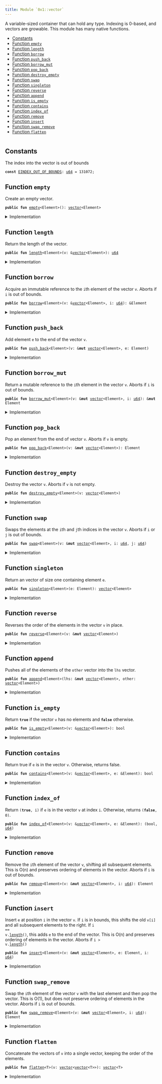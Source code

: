 ```yaml
---
title: Module `0x1::vector`
---
```


A variable-sized container that can hold any type. Indexing is 0-based, and
vectors are growable. This module has many native functions.


-  [Constants](#@Constants_0)
-  [Function `empty`](#0x1_vector_empty)
-  [Function `length`](#0x1_vector_length)
-  [Function `borrow`](#0x1_vector_borrow)
-  [Function `push_back`](#0x1_vector_push_back)
-  [Function `borrow_mut`](#0x1_vector_borrow_mut)
-  [Function `pop_back`](#0x1_vector_pop_back)
-  [Function `destroy_empty`](#0x1_vector_destroy_empty)
-  [Function `swap`](#0x1_vector_swap)
-  [Function `singleton`](#0x1_vector_singleton)
-  [Function `reverse`](#0x1_vector_reverse)
-  [Function `append`](#0x1_vector_append)
-  [Function `is_empty`](#0x1_vector_is_empty)
-  [Function `contains`](#0x1_vector_contains)
-  [Function `index_of`](#0x1_vector_index_of)
-  [Function `remove`](#0x1_vector_remove)
-  [Function `insert`](#0x1_vector_insert)
-  [Function `swap_remove`](#0x1_vector_swap_remove)
-  [Function `flatten`](#0x1_vector_flatten)


<pre><code></code></pre>



<a name="@Constants_0"></a>

## Constants


<a name="0x1_vector_EINDEX_OUT_OF_BOUNDS"></a>

The index into the vector is out of bounds


<pre><code><b>const</b> <a href="../move-stdlib/vector.md#0x1_vector_EINDEX_OUT_OF_BOUNDS">EINDEX_OUT_OF_BOUNDS</a>: <a href="../move-stdlib/u64.md#0x1_u64">u64</a> = 131072;
</code></pre>



<a name="0x1_vector_empty"></a>

## Function `empty`

Create an empty vector.


<pre><code><b>public</b> <b>fun</b> <a href="../move-stdlib/vector.md#0x1_vector_empty">empty</a>&lt;Element&gt;(): <a href="../move-stdlib/vector.md#0x1_vector">vector</a>&lt;Element&gt;
</code></pre>



<details>
<summary>Implementation</summary>


<pre><code><b>public</b> <b>native</b> <b>fun</b> <a href="../move-stdlib/vector.md#0x1_vector_empty">empty</a>&lt;Element&gt;(): <a href="../move-stdlib/vector.md#0x1_vector">vector</a>&lt;Element&gt;;
</code></pre>



</details>

<a name="0x1_vector_length"></a>

## Function `length`

Return the length of the vector.


<pre><code><b>public</b> <b>fun</b> <a href="../move-stdlib/vector.md#0x1_vector_length">length</a>&lt;Element&gt;(v: &<a href="../move-stdlib/vector.md#0x1_vector">vector</a>&lt;Element&gt;): <a href="../move-stdlib/u64.md#0x1_u64">u64</a>
</code></pre>



<details>
<summary>Implementation</summary>


<pre><code><b>public</b> <b>native</b> <b>fun</b> <a href="../move-stdlib/vector.md#0x1_vector_length">length</a>&lt;Element&gt;(v: &<a href="../move-stdlib/vector.md#0x1_vector">vector</a>&lt;Element&gt;): <a href="../move-stdlib/u64.md#0x1_u64">u64</a>;
</code></pre>



</details>

<a name="0x1_vector_borrow"></a>

## Function `borrow`

Acquire an immutable reference to the <code>i</code>th element of the vector <code>v</code>.
Aborts if <code>i</code> is out of bounds.


<pre><code><b>public</b> <b>fun</b> <a href="../move-stdlib/vector.md#0x1_vector_borrow">borrow</a>&lt;Element&gt;(v: &<a href="../move-stdlib/vector.md#0x1_vector">vector</a>&lt;Element&gt;, i: <a href="../move-stdlib/u64.md#0x1_u64">u64</a>): &Element
</code></pre>



<details>
<summary>Implementation</summary>


<pre><code><b>public</b> <b>native</b> <b>fun</b> <a href="../move-stdlib/vector.md#0x1_vector_borrow">borrow</a>&lt;Element&gt;(v: &<a href="../move-stdlib/vector.md#0x1_vector">vector</a>&lt;Element&gt;, i: <a href="../move-stdlib/u64.md#0x1_u64">u64</a>): &Element;
</code></pre>



</details>

<a name="0x1_vector_push_back"></a>

## Function `push_back`

Add element <code>e</code> to the end of the vector <code>v</code>.


<pre><code><b>public</b> <b>fun</b> <a href="../move-stdlib/vector.md#0x1_vector_push_back">push_back</a>&lt;Element&gt;(v: &<b>mut</b> <a href="../move-stdlib/vector.md#0x1_vector">vector</a>&lt;Element&gt;, e: Element)
</code></pre>



<details>
<summary>Implementation</summary>


<pre><code><b>public</b> <b>native</b> <b>fun</b> <a href="../move-stdlib/vector.md#0x1_vector_push_back">push_back</a>&lt;Element&gt;(v: &<b>mut</b> <a href="../move-stdlib/vector.md#0x1_vector">vector</a>&lt;Element&gt;, e: Element);
</code></pre>



</details>

<a name="0x1_vector_borrow_mut"></a>

## Function `borrow_mut`

Return a mutable reference to the <code>i</code>th element in the vector <code>v</code>.
Aborts if <code>i</code> is out of bounds.


<pre><code><b>public</b> <b>fun</b> <a href="../move-stdlib/vector.md#0x1_vector_borrow_mut">borrow_mut</a>&lt;Element&gt;(v: &<b>mut</b> <a href="../move-stdlib/vector.md#0x1_vector">vector</a>&lt;Element&gt;, i: <a href="../move-stdlib/u64.md#0x1_u64">u64</a>): &<b>mut</b> Element
</code></pre>



<details>
<summary>Implementation</summary>


<pre><code><b>public</b> <b>native</b> <b>fun</b> <a href="../move-stdlib/vector.md#0x1_vector_borrow_mut">borrow_mut</a>&lt;Element&gt;(v: &<b>mut</b> <a href="../move-stdlib/vector.md#0x1_vector">vector</a>&lt;Element&gt;, i: <a href="../move-stdlib/u64.md#0x1_u64">u64</a>): &<b>mut</b> Element;
</code></pre>



</details>

<a name="0x1_vector_pop_back"></a>

## Function `pop_back`

Pop an element from the end of vector <code>v</code>.
Aborts if <code>v</code> is empty.


<pre><code><b>public</b> <b>fun</b> <a href="../move-stdlib/vector.md#0x1_vector_pop_back">pop_back</a>&lt;Element&gt;(v: &<b>mut</b> <a href="../move-stdlib/vector.md#0x1_vector">vector</a>&lt;Element&gt;): Element
</code></pre>



<details>
<summary>Implementation</summary>


<pre><code><b>public</b> <b>native</b> <b>fun</b> <a href="../move-stdlib/vector.md#0x1_vector_pop_back">pop_back</a>&lt;Element&gt;(v: &<b>mut</b> <a href="../move-stdlib/vector.md#0x1_vector">vector</a>&lt;Element&gt;): Element;
</code></pre>



</details>

<a name="0x1_vector_destroy_empty"></a>

## Function `destroy_empty`

Destroy the vector <code>v</code>.
Aborts if <code>v</code> is not empty.


<pre><code><b>public</b> <b>fun</b> <a href="../move-stdlib/vector.md#0x1_vector_destroy_empty">destroy_empty</a>&lt;Element&gt;(v: <a href="../move-stdlib/vector.md#0x1_vector">vector</a>&lt;Element&gt;)
</code></pre>



<details>
<summary>Implementation</summary>


<pre><code><b>public</b> <b>native</b> <b>fun</b> <a href="../move-stdlib/vector.md#0x1_vector_destroy_empty">destroy_empty</a>&lt;Element&gt;(v: <a href="../move-stdlib/vector.md#0x1_vector">vector</a>&lt;Element&gt;);
</code></pre>



</details>

<a name="0x1_vector_swap"></a>

## Function `swap`

Swaps the elements at the <code>i</code>th and <code>j</code>th indices in the vector <code>v</code>.
Aborts if <code>i</code> or <code>j</code> is out of bounds.


<pre><code><b>public</b> <b>fun</b> <a href="../move-stdlib/vector.md#0x1_vector_swap">swap</a>&lt;Element&gt;(v: &<b>mut</b> <a href="../move-stdlib/vector.md#0x1_vector">vector</a>&lt;Element&gt;, i: <a href="../move-stdlib/u64.md#0x1_u64">u64</a>, j: <a href="../move-stdlib/u64.md#0x1_u64">u64</a>)
</code></pre>



<details>
<summary>Implementation</summary>


<pre><code><b>public</b> <b>native</b> <b>fun</b> <a href="../move-stdlib/vector.md#0x1_vector_swap">swap</a>&lt;Element&gt;(v: &<b>mut</b> <a href="../move-stdlib/vector.md#0x1_vector">vector</a>&lt;Element&gt;, i: <a href="../move-stdlib/u64.md#0x1_u64">u64</a>, j: <a href="../move-stdlib/u64.md#0x1_u64">u64</a>);
</code></pre>



</details>

<a name="0x1_vector_singleton"></a>

## Function `singleton`

Return an vector of size one containing element <code>e</code>.


<pre><code><b>public</b> <b>fun</b> <a href="../move-stdlib/vector.md#0x1_vector_singleton">singleton</a>&lt;Element&gt;(e: Element): <a href="../move-stdlib/vector.md#0x1_vector">vector</a>&lt;Element&gt;
</code></pre>



<details>
<summary>Implementation</summary>


<pre><code><b>public</b> <b>fun</b> <a href="../move-stdlib/vector.md#0x1_vector_singleton">singleton</a>&lt;Element&gt;(e: Element): <a href="../move-stdlib/vector.md#0x1_vector">vector</a>&lt;Element&gt; {
    <b>let</b> <b>mut</b> v = <a href="../move-stdlib/vector.md#0x1_vector_empty">empty</a>();
    v.<a href="../move-stdlib/vector.md#0x1_vector_push_back">push_back</a>(e);
    v
}
</code></pre>



</details>

<a name="0x1_vector_reverse"></a>

## Function `reverse`

Reverses the order of the elements in the vector <code>v</code> in place.


<pre><code><b>public</b> <b>fun</b> <a href="../move-stdlib/vector.md#0x1_vector_reverse">reverse</a>&lt;Element&gt;(v: &<b>mut</b> <a href="../move-stdlib/vector.md#0x1_vector">vector</a>&lt;Element&gt;)
</code></pre>



<details>
<summary>Implementation</summary>


<pre><code><b>public</b> <b>fun</b> <a href="../move-stdlib/vector.md#0x1_vector_reverse">reverse</a>&lt;Element&gt;(v: &<b>mut</b> <a href="../move-stdlib/vector.md#0x1_vector">vector</a>&lt;Element&gt;) {
    <b>let</b> len = v.<a href="../move-stdlib/vector.md#0x1_vector_length">length</a>();
    <b>if</b> (len == 0) <b>return</b> ();

    <b>let</b> <b>mut</b> front_index = 0;
    <b>let</b> <b>mut</b> back_index = len - 1;
    <b>while</b> (front_index &lt; back_index) {
        v.<a href="../move-stdlib/vector.md#0x1_vector_swap">swap</a>(front_index, back_index);
        front_index = front_index + 1;
        back_index = back_index - 1;
    }
}
</code></pre>



</details>

<a name="0x1_vector_append"></a>

## Function `append`

Pushes all of the elements of the <code>other</code> vector into the <code>lhs</code> vector.


<pre><code><b>public</b> <b>fun</b> <a href="../move-stdlib/vector.md#0x1_vector_append">append</a>&lt;Element&gt;(lhs: &<b>mut</b> <a href="../move-stdlib/vector.md#0x1_vector">vector</a>&lt;Element&gt;, other: <a href="../move-stdlib/vector.md#0x1_vector">vector</a>&lt;Element&gt;)
</code></pre>



<details>
<summary>Implementation</summary>


<pre><code><b>public</b> <b>fun</b> <a href="../move-stdlib/vector.md#0x1_vector_append">append</a>&lt;Element&gt;(lhs: &<b>mut</b> <a href="../move-stdlib/vector.md#0x1_vector">vector</a>&lt;Element&gt;, <b>mut</b> other: <a href="../move-stdlib/vector.md#0x1_vector">vector</a>&lt;Element&gt;) {
    other.<a href="../move-stdlib/vector.md#0x1_vector_reverse">reverse</a>();
    <b>while</b> (other.<a href="../move-stdlib/vector.md#0x1_vector_length">length</a>() != 0) lhs.<a href="../move-stdlib/vector.md#0x1_vector_push_back">push_back</a>(other.<a href="../move-stdlib/vector.md#0x1_vector_pop_back">pop_back</a>());
    other.<a href="../move-stdlib/vector.md#0x1_vector_destroy_empty">destroy_empty</a>();
}
</code></pre>



</details>

<a name="0x1_vector_is_empty"></a>

## Function `is_empty`

Return <code><b>true</b></code> if the vector <code>v</code> has no elements and <code><b>false</b></code> otherwise.


<pre><code><b>public</b> <b>fun</b> <a href="../move-stdlib/vector.md#0x1_vector_is_empty">is_empty</a>&lt;Element&gt;(v: &<a href="../move-stdlib/vector.md#0x1_vector">vector</a>&lt;Element&gt;): bool
</code></pre>



<details>
<summary>Implementation</summary>


<pre><code><b>public</b> <b>fun</b> <a href="../move-stdlib/vector.md#0x1_vector_is_empty">is_empty</a>&lt;Element&gt;(v: &<a href="../move-stdlib/vector.md#0x1_vector">vector</a>&lt;Element&gt;): bool {
    v.<a href="../move-stdlib/vector.md#0x1_vector_length">length</a>() == 0
}
</code></pre>



</details>

<a name="0x1_vector_contains"></a>

## Function `contains`

Return true if <code>e</code> is in the vector <code>v</code>.
Otherwise, returns false.


<pre><code><b>public</b> <b>fun</b> <a href="../move-stdlib/vector.md#0x1_vector_contains">contains</a>&lt;Element&gt;(v: &<a href="../move-stdlib/vector.md#0x1_vector">vector</a>&lt;Element&gt;, e: &Element): bool
</code></pre>



<details>
<summary>Implementation</summary>


<pre><code><b>public</b> <b>fun</b> <a href="../move-stdlib/vector.md#0x1_vector_contains">contains</a>&lt;Element&gt;(v: &<a href="../move-stdlib/vector.md#0x1_vector">vector</a>&lt;Element&gt;, e: &Element): bool {
    <b>let</b> <b>mut</b> i = 0;
    <b>let</b> len = v.<a href="../move-stdlib/vector.md#0x1_vector_length">length</a>();
    <b>while</b> (i &lt; len) {
        <b>if</b> (&v[i] == e) <b>return</b> <b>true</b>;
        i = i + 1;
    };
    <b>false</b>
}
</code></pre>



</details>

<a name="0x1_vector_index_of"></a>

## Function `index_of`

Return <code>(<b>true</b>, i)</code> if <code>e</code> is in the vector <code>v</code> at index <code>i</code>.
Otherwise, returns <code>(<b>false</b>, 0)</code>.


<pre><code><b>public</b> <b>fun</b> <a href="../move-stdlib/vector.md#0x1_vector_index_of">index_of</a>&lt;Element&gt;(v: &<a href="../move-stdlib/vector.md#0x1_vector">vector</a>&lt;Element&gt;, e: &Element): (bool, <a href="../move-stdlib/u64.md#0x1_u64">u64</a>)
</code></pre>



<details>
<summary>Implementation</summary>


<pre><code><b>public</b> <b>fun</b> <a href="../move-stdlib/vector.md#0x1_vector_index_of">index_of</a>&lt;Element&gt;(v: &<a href="../move-stdlib/vector.md#0x1_vector">vector</a>&lt;Element&gt;, e: &Element): (bool, <a href="../move-stdlib/u64.md#0x1_u64">u64</a>) {
    <b>let</b> <b>mut</b> i = 0;
    <b>let</b> len = v.<a href="../move-stdlib/vector.md#0x1_vector_length">length</a>();
    <b>while</b> (i &lt; len) {
        <b>if</b> (&v[i] == e) <b>return</b> (<b>true</b>, i);
        i = i + 1;
    };
    (<b>false</b>, 0)
}
</code></pre>



</details>

<a name="0x1_vector_remove"></a>

## Function `remove`

Remove the <code>i</code>th element of the vector <code>v</code>, shifting all subsequent elements.
This is O(n) and preserves ordering of elements in the vector.
Aborts if <code>i</code> is out of bounds.


<pre><code><b>public</b> <b>fun</b> <a href="../move-stdlib/vector.md#0x1_vector_remove">remove</a>&lt;Element&gt;(v: &<b>mut</b> <a href="../move-stdlib/vector.md#0x1_vector">vector</a>&lt;Element&gt;, i: <a href="../move-stdlib/u64.md#0x1_u64">u64</a>): Element
</code></pre>



<details>
<summary>Implementation</summary>


<pre><code><b>public</b> <b>fun</b> <a href="../move-stdlib/vector.md#0x1_vector_remove">remove</a>&lt;Element&gt;(v: &<b>mut</b> <a href="../move-stdlib/vector.md#0x1_vector">vector</a>&lt;Element&gt;, <b>mut</b> i: <a href="../move-stdlib/u64.md#0x1_u64">u64</a>): Element {
    <b>let</b> <b>mut</b> len = v.<a href="../move-stdlib/vector.md#0x1_vector_length">length</a>();
    // i out of bounds; <b>abort</b>
    <b>if</b> (i &gt;= len) <b>abort</b> <a href="../move-stdlib/vector.md#0x1_vector_EINDEX_OUT_OF_BOUNDS">EINDEX_OUT_OF_BOUNDS</a>;

    len = len - 1;
    <b>while</b> (i &lt; len) v.<a href="../move-stdlib/vector.md#0x1_vector_swap">swap</a>(i, {
        i = i + 1;
        i
    });
    v.<a href="../move-stdlib/vector.md#0x1_vector_pop_back">pop_back</a>()
}
</code></pre>



</details>

<a name="0x1_vector_insert"></a>

## Function `insert`

Insert <code>e</code> at position <code>i</code> in the vector <code>v</code>.
If <code>i</code> is in bounds, this shifts the old <code>v[i]</code> and all subsequent elements to the right.
If <code>i == v.<a href="../move-stdlib/vector.md#0x1_vector_length">length</a>()</code>, this adds <code>e</code> to the end of the vector.
This is O(n) and preserves ordering of elements in the vector.
Aborts if <code>i &gt; v.<a href="../move-stdlib/vector.md#0x1_vector_length">length</a>()</code>


<pre><code><b>public</b> <b>fun</b> <a href="../move-stdlib/vector.md#0x1_vector_insert">insert</a>&lt;Element&gt;(v: &<b>mut</b> <a href="../move-stdlib/vector.md#0x1_vector">vector</a>&lt;Element&gt;, e: Element, i: <a href="../move-stdlib/u64.md#0x1_u64">u64</a>)
</code></pre>



<details>
<summary>Implementation</summary>


<pre><code><b>public</b> <b>fun</b> <a href="../move-stdlib/vector.md#0x1_vector_insert">insert</a>&lt;Element&gt;(v: &<b>mut</b> <a href="../move-stdlib/vector.md#0x1_vector">vector</a>&lt;Element&gt;, e: Element, <b>mut</b> i: <a href="../move-stdlib/u64.md#0x1_u64">u64</a>) {
    <b>let</b> len = v.<a href="../move-stdlib/vector.md#0x1_vector_length">length</a>();
    // i too big <b>abort</b>
    <b>if</b> (i &gt; len) <b>abort</b> <a href="../move-stdlib/vector.md#0x1_vector_EINDEX_OUT_OF_BOUNDS">EINDEX_OUT_OF_BOUNDS</a>;

    v.<a href="../move-stdlib/vector.md#0x1_vector_push_back">push_back</a>(e);
    <b>while</b> (i &lt; len) {
        v.<a href="../move-stdlib/vector.md#0x1_vector_swap">swap</a>(i, len);
        i = i + 1
    }
}
</code></pre>



</details>

<a name="0x1_vector_swap_remove"></a>

## Function `swap_remove`

Swap the <code>i</code>th element of the vector <code>v</code> with the last element and then pop the vector.
This is O(1), but does not preserve ordering of elements in the vector.
Aborts if <code>i</code> is out of bounds.


<pre><code><b>public</b> <b>fun</b> <a href="../move-stdlib/vector.md#0x1_vector_swap_remove">swap_remove</a>&lt;Element&gt;(v: &<b>mut</b> <a href="../move-stdlib/vector.md#0x1_vector">vector</a>&lt;Element&gt;, i: <a href="../move-stdlib/u64.md#0x1_u64">u64</a>): Element
</code></pre>



<details>
<summary>Implementation</summary>


<pre><code><b>public</b> <b>fun</b> <a href="../move-stdlib/vector.md#0x1_vector_swap_remove">swap_remove</a>&lt;Element&gt;(v: &<b>mut</b> <a href="../move-stdlib/vector.md#0x1_vector">vector</a>&lt;Element&gt;, i: <a href="../move-stdlib/u64.md#0x1_u64">u64</a>): Element {
    <b>assert</b>!(v.<a href="../move-stdlib/vector.md#0x1_vector_length">length</a>() != 0, <a href="../move-stdlib/vector.md#0x1_vector_EINDEX_OUT_OF_BOUNDS">EINDEX_OUT_OF_BOUNDS</a>);
    <b>let</b> last_idx = v.<a href="../move-stdlib/vector.md#0x1_vector_length">length</a>() - 1;
    v.<a href="../move-stdlib/vector.md#0x1_vector_swap">swap</a>(i, last_idx);
    v.<a href="../move-stdlib/vector.md#0x1_vector_pop_back">pop_back</a>()
}
</code></pre>



</details>

<a name="0x1_vector_flatten"></a>

## Function `flatten`

Concatenate the vectors of <code>v</code> into a single vector, keeping the order of the elements.


<pre><code><b>public</b> <b>fun</b> <a href="../move-stdlib/vector.md#0x1_vector_flatten">flatten</a>&lt;T&gt;(v: <a href="../move-stdlib/vector.md#0x1_vector">vector</a>&lt;<a href="../move-stdlib/vector.md#0x1_vector">vector</a>&lt;T&gt;&gt;): <a href="../move-stdlib/vector.md#0x1_vector">vector</a>&lt;T&gt;
</code></pre>



<details>
<summary>Implementation</summary>


<pre><code><b>public</b> <b>fun</b> <a href="../move-stdlib/vector.md#0x1_vector_flatten">flatten</a>&lt;T&gt;(v: <a href="../move-stdlib/vector.md#0x1_vector">vector</a>&lt;<a href="../move-stdlib/vector.md#0x1_vector">vector</a>&lt;T&gt;&gt;): <a href="../move-stdlib/vector.md#0x1_vector">vector</a>&lt;T&gt; {
    <b>let</b> <b>mut</b> r = <a href="../move-stdlib/vector.md#0x1_vector">vector</a>[];
    v.do!(|u| r.<a href="../move-stdlib/vector.md#0x1_vector_append">append</a>(u));
    r
}
</code></pre>



</details>
